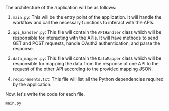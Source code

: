 The architecture of the application will be as follows:

1. `main.py`: This will be the entry point of the application. It will handle the workflow and call the necessary functions to interact with the APIs.

2. `api_handler.py`: This file will contain the `APIHandler` class which will be responsible for interacting with the APIs. It will have methods to send GET and POST requests, handle OAuth2 authentication, and parse the response.

3. `data_mapper.py`: This file will contain the `DataMapper` class which will be responsible for mapping the data from the response of one API to the request of the other API according to the provided mapping JSON.

4. `requirements.txt`: This file will list all the Python dependencies required by the application.

Now, let's write the code for each file.

`main.py`
